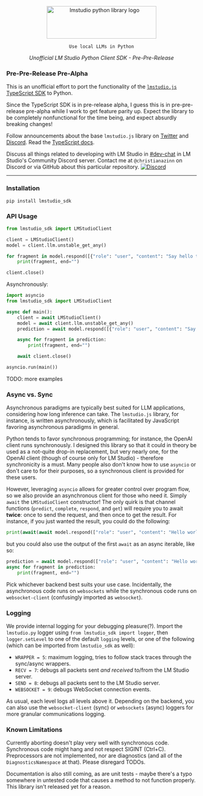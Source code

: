 <p align="center">
  
  <picture> 
    <source media="(prefers-color-scheme: dark)" srcset="https://github.com/christianazinn/lmstudio-python/blob/assets/dark.png?raw=true">
    <source media="(prefers-color-scheme: light)" srcset="https://github.com/christianazinn/lmstudio-python/blob/assets/light.png?raw=true">
    <img alt="lmstudio python library logo" src="https://github.com/christianazinn/lmstudio-python/blob/assets/light.png?raw=true" width="290" height="86" style="max-width: 100%;">
  </picture>
  
</p>
<p align="center"><code>Use local LLMs in Python</code></p>
<p align="center"><i>Unofficial LM Studio Python Client SDK - Pre-Pre-Release</i></p>

### Pre-Pre-Release Pre-Alpha

This is an unofficial effort to port the functionality of the [`lmstudio.js` TypeScript SDK](https://github.com/lmstudio-ai/lmstudio.js) to Python.

Since the TypeScript SDK is in pre-release alpha, I guess this is in pre-pre-release pre-alpha while I work to get feature parity up.
Expect the library to be completely nonfunctional for the time being, and expect absurdly breaking changes!

Follow announcements about the base `lmstudio.js` library on [Twitter](https://lmstudio.ai/LMStudioAI) and [Discord](https://discord.gg/aPQfnNkxGC). Read the [TypeScript docs](https://lmstudio.ai/docs).

Discuss all things related to developing with LM Studio in <a href="https://discord.gg/aPQfnNkxGC">#dev-chat</a> in LM Studio's Community Discord server. Contact me at `@christianazinn` on Discord or via GitHub about this particular repository.
<a href="https://discord.gg/aPQfnNkxGC"><img alt="Discord" src="https://img.shields.io/discord/1110598183144399058?logo=discord&style=flat&logoColor=white"></a>

---

### Installation

```shell
pip install lmstudio_sdk
```

### API Usage

```python
from lmstudio_sdk import LMStudioClient

client = LMStudioClient()
model = client.llm.unstable_get_any()

for fragment in model.respond([{"role": "user", "content": "Say hello to lmstudio.py!"}], {}):
    print(fragment, end="")

client.close()
```

Asynchronously:

```python
import asyncio
from lmstudio_sdk import LMStudioClient

async def main():
    client = await LMStudioClient()
    model = await client.llm.unstable_get_any()
    prediction = await model.respond([{"role": "user", "content": "Say hello to lmstudio.py!"}], {})

    async for fragment in prediction:
        print(fragment, end="")

    await client.close()

asyncio.run(main())
```

TODO: more examples

### Async vs. Sync

Asynchronous paradigms are typically best suited for LLM applications, considering how long inference can take. The `lmstudio.js` library, for instance, is written asynchronously, which is facilitated by JavaScript favoring asynchronous paradigms in general.

Python tends to favor synchronous programming; for instance, the OpenAI client runs synchronously. I designed this library so that it could in theory be used as a not-quite drop-in replacement, but very nearly one, for the OpenAI client (though of course only for LM Studio) - therefore synchronicity is a must. Many people also don't know how to use `asyncio` or don't care to for their purposes, so a synchronous client is provided for these users.

However, leveraging `asyncio` allows for greater control over program flow, so we also provide an asynchronous client for those who need it. Simply `await` the `LMStudioClient` constructor! The only quirk is that channel functions (`predict`, `complete`, `respond`, and `get`) will require you to await **twice**: once to send the request, and then once to get the result. For instance, if you just wanted the result, you could do the following:

```python
print(await(await model.respond(["role": "user", "content": "Hello world!"], {})))
```

but you could also use the output of the first `await` as an async iterable, like so:

```python
prediction = await model.respond(["role": "user", "content": "Hello world!"], {})
async for fragment in prediction:
    print(fragment, end="")
```

Pick whichever backend best suits your use case. Incidentally, the asynchronous code runs on `websockets` while the synchronous code runs on `websocket-client` (confusingly imported as `websocket`).

### Logging

We provide internal logging for your debugging pleasure(?). Import the `lmstudio.py` logger using `from lmstudio_sdk import logger`, then `logger.setLevel` to one of the default `logging` levels, or one of the following (which can be imported from `lmstudio_sdk` as well):

- `WRAPPER = 5`: maximum logging, tries to follow stack traces through the sync/async wrappers.
- `RECV = 7`: debugs all packets sent _and received_ to/from the LM Studio server.
- `SEND = 8`: debugs all packets sent to the LM Studio server.
- `WEBSOCKET = 9`: debugs WebSocket connection events.

As usual, each level logs all levels above it. Depending on the backend, you can also use the `websocket-client` (sync) or `websockets` (async) loggers for more granular communications logging.

### Known Limitations

Currently aborting doesn't play very well with synchronous code. Synchronous code might hang and not respect SIGINT (Ctrl+C). Preprocessors are not implemented, nor are diagnostics (and all of the `DiagnosticsNamespace` at that). Please disregard TODOs.

Documentation is also still coming, as are unit tests - maybe there's a typo somewhere in untested code that causes a method to not function properly. This library isn't released yet for a reason.
